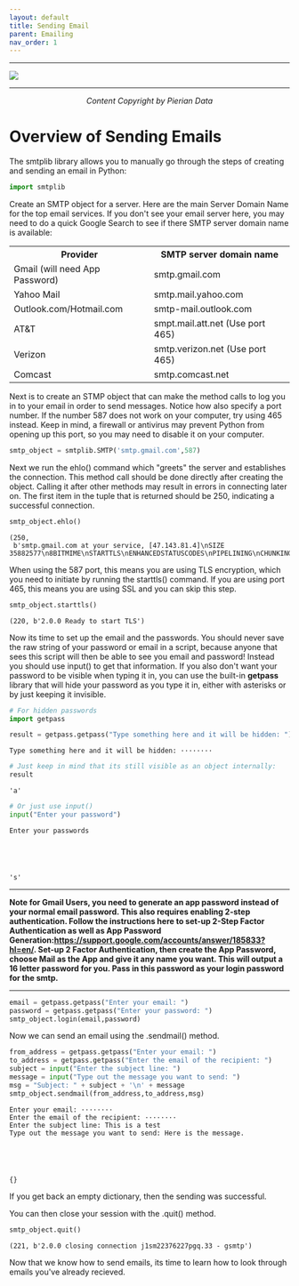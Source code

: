 ```yaml
---
layout: default
title: Sending Email
parent: Emailing
nav_order: 1
---
```

___

<a href='https://www.udemy.com/user/joseportilla/'><img src='../Pierian_Data_Logo.png'/></a>
___
<center><em>Content Copyright by Pierian Data</em></center>

# Overview of Sending Emails

The smtplib library allows you to manually go through the steps of creating and sending an email in Python:


```python
import smtplib
```

Create an SMTP object for a server. Here are the main Server Domain Name for the top email services. If you don't see your email server here, you may need to do a quick Google Search to see if there SMTP server domain name is available:

<table>

<tr>
    <th>Provider</th>
    <th>SMTP server domain name </th>    
</tr>

<tr>
    <td>Gmail (will need App Password)</td>
    <td>smtp.gmail.com</td>
</tr>
<tr>
    <td>Yahoo Mail</td>
    <td>smtp.mail.yahoo.com</td>
</tr>
<tr>
    <td>Outlook.com/Hotmail.com</td>
    <td>smtp-mail.outlook.com</td>
    
</tr>

<tr>
    <td>AT&T</td>
    <td>smpt.mail.att.net (Use port 465)</td>
</tr>


<tr>
    <td>Verizon</td>
    <td>smtp.verizon.net (Use port 465) </td>
</tr>

<tr>
    <td>Comcast</td>
    <td>smtp.comcast.net</td>
</tr>

</table>

Next is to create an STMP object that can make the method calls to log you in to your email in order to send messages. Notice how also specify a port number. If the number 587 does not work on your computer, try using 465 instead. Keep in mind, a firewall or antivirus may prevent Python from opening up this port, so you may need to disable it on your computer.


```python
smtp_object = smtplib.SMTP('smtp.gmail.com',587)
```

Next we run the ehlo() command which "greets" the server and establishes the connection. This method call should be done directly after creating the object. Calling it after other methods may result in errors in connecting later on. The first item in the tuple that is returned should be 250, indicating a successful connection.


```python
smtp_object.ehlo()
```




    (250,
     b'smtp.gmail.com at your service, [47.143.81.4]\nSIZE 35882577\n8BITMIME\nSTARTTLS\nENHANCEDSTATUSCODES\nPIPELINING\nCHUNKING\nSMTPUTF8')



When using the 587 port, this means you are using TLS encryption, which you need to initiate by running the starttls() command. If you are using port 465, this means you are using SSL and you can skip this step.


```python
smtp_object.starttls()
```




    (220, b'2.0.0 Ready to start TLS')



Now its time to set up the email and the passwords. You should never save the raw string of your password or email in a script, because anyone that sees this script will then be able to see you email and password! Instead you should use input() to get that information. If you also don't want your password to be visible when typing it in, you can use the built-in **getpass** library that will hide your password as you type it in, either with asterisks or by just keeping it invisible.


```python
# For hidden passwords
import getpass
```


```python
result = getpass.getpass("Type something here and it will be hidden: ")
```

    Type something here and it will be hidden: ········
    


```python
# Just keep in mind that its still visible as an object internally:
result
```




    'a'




```python
# Or just use input()
input("Enter your password")
```

    Enter your passwords
    




    's'



____
**Note for Gmail Users, you need to generate an app password instead of your normal email password. This also requires enabling 2-step authentication. Follow the instructions here to set-up 2-Step Factor Authentication as well as App Password Generation:https://support.google.com/accounts/answer/185833?hl=en/. Set-up 2 Factor Authentication, then create the App Password, choose Mail as the App and give it any name you want. This will output a 16 letter password for you. Pass in this password as your login password for the smtp.**
____


```python
email = getpass.getpass("Enter your email: ")
password = getpass.getpass("Enter your password: ")
smtp_object.login(email,password)
```

Now we can send an email using the .sendmail() method.


```python
from_address = getpass.getpass("Enter your email: ")
to_address = getpass.getpass("Enter the email of the recipient: ")
subject = input("Enter the subject line: ")
message = input("Type out the message you want to send: ")
msg = "Subject: " + subject + '\n' + message
smtp_object.sendmail(from_address,to_address,msg)
```

    Enter your email: ········
    Enter the email of the recipient: ········
    Enter the subject line: This is a test
    Type out the message you want to send: Here is the message.
    




    {}



If you get back an empty dictionary, then the sending was successful.

You can then close your session with the .quit() method.


```python
smtp_object.quit()
```




    (221, b'2.0.0 closing connection j1sm22376227pgq.33 - gsmtp')



Now that we know how to send emails, its time to learn how to look through emails you've already recieved.

